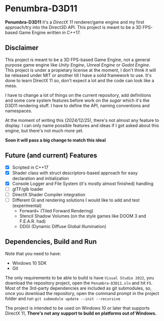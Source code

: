 
# Penumbra-D3D11

**Penumbra-D3D11** it's a *DirectX 11* renderer/game engine and my first approach/try into the Direct3D API.
This project is meant to be a 3D FPS-based Game Engine written in C++17.


## Disclaimer

This project is meant to be a 3D FPS-based Game Engine, not a general purpose game engine like *Unity Engine*, *Unreal Engine* or *Godot Engine*. This project is under a propietary license at the moment, I don't think it will be released under MIT or another till I have a solid framework to use. It's done to learn DirectX 11 so, don't expect a lot and the code can look like a mess.

I have to change a lot of things on the current repository, add definitions and some core system features before work on the *sugar* which it's the D3D11 rendering stuff. I have to define the API, naming conventions and namespaces.

At the moment of writing this *(2024/12/25)*, there's not almost any feature to display. I can only name possible features and ideas if I got asked about this engine, but there's not much more yet.

**Soon it will pass a big change to match this ideal**


## Future (and current) Features

- [x] Scripted in C++17
- [x] Shader class with struct descriptors-based approach for easy declaration and initialization
- [x] Console Logger and File System (it's mostly almost finished) handling
- [ ] glTF/glb loader
- [ ] DirectX Shader Compiler integration
- [ ] Different GI and rendering solutions I would like to add and test (experimental)
    - Forward+ (Tiled Forward Rendering)
    - Stencil Shadow Volumes (on the style games like DOOM 3 and F.E.A.R. had)
    - DDGI (Dynamic Diffuse Global Illumination)


## Dependencies, Build and Run
Note that you need to have:
- Windows 10 SDK
- Git

The only requirements to be able to build is have `Visual Studio 2022`, you download the repository project, open the `Penumbra-D3D11.sln` and hit `F5`.
Most of the 3rd-party dependencies are included as git submodules, so, once you download the repository, open the command prompt in the project folder and run `git submodule update --init --recursive`
  
The project is intended to be used on Windows 10 or later that supports DirectX 11, **There's not any support to build on platforms out of Windows.**

